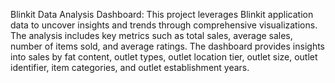 Blinkit Data Analysis Dashboard:
        This project leverages Blinkit application data to uncover insights and trends through comprehensive visualizations. The analysis includes key metrics such as total sales, average sales, number of items sold, and average ratings. The dashboard provides insights into sales by fat content, outlet types, outlet location tier, outlet size, outlet identifier, item categories, and outlet establishment years. 
